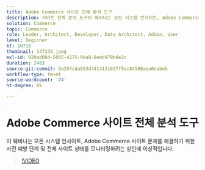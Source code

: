 ```yaml
---
title: Adobe Commerce 사이트 전체 분석 도구
description: 사이트 전체 분석 도구이 웨비나는 모든 시스템 인사이트, Adobe Commerce 사이트 문제를 해결하기 위한 사전 예방 단계 및 전체 사이트 상태를 모니터링하려는 상인에게 이상적입니다.
solution: Commerce
topic: Commerce
role: Leader, Architect, Developer, Data Architect, Admin, User
level: Beginner
kt: 10710
thumbnail: 347334.jpeg
exl-id: 920ad08d-5005-4275-9ba8-8eeb979b4e2c
duration: 2483
source-git-commit: 9a297cda953d4414131657f9ac84580aea0eabeb
workflow-type: tm+mt
source-wordcount: '74'
ht-degree: 0%

---
```


# Adobe Commerce 사이트 전체 분석 도구

이 웨비나는 모든 시스템 인사이트, Adobe Commerce 사이트 문제를 해결하기 위한 사전 예방 단계 및 전체 사이트 상태를 모니터링하려는 상인에 이상적입니다.

>[!VIDEO](https://video.tv.adobe.com/v/347334/?quality=12&learn=on)
